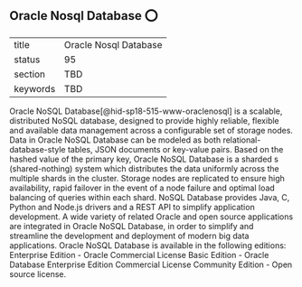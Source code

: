 ## Oracle Nosql Database :o:


|          |                       |
| -------- | --------------------- |
| title    | Oracle Nosql Database |
| status   | 95                    |
| section  | TBD                   |
| keywords | TBD                   |



Oracle NoSQL Database[@hid-sp18-515-www-oraclenosql] is a scalable,
distributed NoSQL database, designed to provide highly reliable,
flexible and available data management across a configurable set of
storage nodes. Data in Oracle NoSQL Database can be modeled as both
relational-database-style tables, JSON documents or key-value pairs.
Based on the hashed value of the primary key, Oracle NoSQL Database is a
sharded s (shared-nothing) system which distributes the data uniformly
across the multiple shards in the cluster. Storage nodes are replicated
to ensure high availability, rapid failover in the event of a node
failure and optimal load balancing of queries within each shard. NoSQL
Database provides Java, C, Python and Node.js drivers and a REST API to
simplify application development. A wide variety of related Oracle and
open source applications are integrated in Oracle NoSQL Database, in
order to simplify and streamline the development and deployment of
modern big data applications. Oracle NoSQL Database is available in the
following editions: Enterprise Edition - Oracle Commercial License Basic
Edition - Oracle Database Enterprise Edition Commercial License
Community Edition - Open source license.
